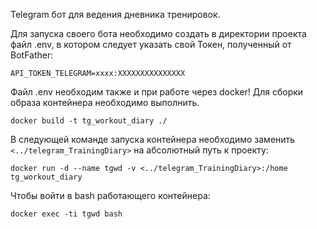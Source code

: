 Telegram бот для ведения дневника тренировок.

Для запуска своего бота необходимо создать в директории проекта файл .env, в котором следует указать свой Токен, полученный от BotFather:
```
API_TOKEN_TELEGRAM=xxxx:XXXXXXXXXXXXXXX
```
Файл .env необходим также и при работе через docker!
Для сборки образа контейнера необходимо выполнить.
```
docker build -t tg_workout_diary ./
```
В следующей команде запуска контейнера необходимо заменить `<../telegram_TrainingDiary>` на абсолютный путь к проекту:
```
docker run -d --name tgwd -v <../telegram_TrainingDiary>:/home tg_workout_diary
```
Чтобы войти в bash работающего контейнера:
```
docker exec -ti tgwd bash
```
